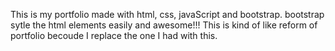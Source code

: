 This is my portfolio made with html, css, javaScript and bootstrap. 
bootstrap sytle the html elements easily and awesome!!!
This is kind of like reform of portfolio becoude I replace the one I had with this.